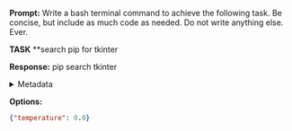 **Prompt:**
Write a bash terminal command to achieve the following task.
Be concise, but include as much code as needed. Do not write anything else. Ever.

**TASK**
**search pip for tkinter


**Response:**
pip search tkinter

<details><summary>Metadata</summary>

- Duration: 728 ms
- Datetime: 2023-11-30T11:31:03.351599
- Model: gpt-4-1106-preview

</details>

**Options:**
```json
{"temperature": 0.0}
```

